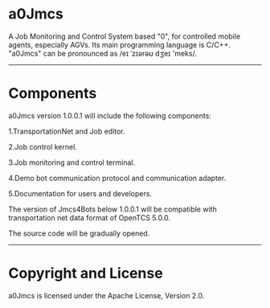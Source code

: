 # a0Jmcs
A Job Monitoring and Control System based "0", for controlled mobile agents, especially AGVs.
Its main programming language is C/C++.
"a0Jmcs" can be pronounced as /eɪ ˈzɪərəʊ dʒeɪ 'meks/.

----------------------------------------------------------------
# Components
a0Jmcs version 1.0.0.1 will include the following components:

1.TransportationNet and Job editor.

2.Job control kernel.

3.Job monitoring and control terminal.

4.Demo bot communication protocol and communication adapter.

5.Documentation for users and developers.

The version of Jmcs4Bots below 1.0.0.1 will be compatible with transportation net data format of OpenTCS 5.0.0.

The source code will be gradually opened.

----------------------------------------------------------------
# Copyright and License

a0Jmcs is licensed under the Apache License, Version 2.0.
